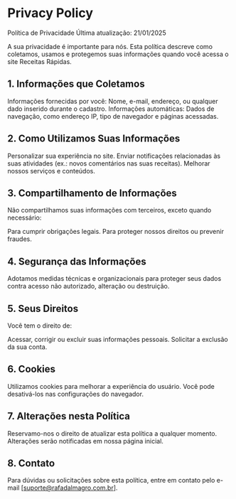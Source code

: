 # Privacy Policy
Política de Privacidade
Última atualização: 21/01/2025

A sua privacidade é importante para nós. Esta política descreve como coletamos, usamos e protegemos suas informações quando você acessa o site Receitas Rápidas.

## 1. Informações que Coletamos
Informações fornecidas por você: Nome, e-mail, endereço, ou qualquer dado inserido durante o cadastro.
Informações automáticas: Dados de navegação, como endereço IP, tipo de navegador e páginas acessadas.

## 2. Como Utilizamos Suas Informações
Personalizar sua experiência no site.
Enviar notificações relacionadas às suas atividades (ex.: novos comentários nas suas receitas).
Melhorar nossos serviços e conteúdos.

## 3. Compartilhamento de Informações
Não compartilhamos suas informações com terceiros, exceto quando necessário:

Para cumprir obrigações legais.
Para proteger nossos direitos ou prevenir fraudes.

## 4. Segurança das Informações
Adotamos medidas técnicas e organizacionais para proteger seus dados contra acesso não autorizado, alteração ou destruição.

## 5. Seus Direitos
Você tem o direito de:

Acessar, corrigir ou excluir suas informações pessoais.
Solicitar a exclusão da sua conta.

## 6. Cookies
Utilizamos cookies para melhorar a experiência do usuário. Você pode desativá-los nas configurações do navegador.

## 7. Alterações nesta Política
Reservamo-nos o direito de atualizar esta política a qualquer momento. Alterações serão notificadas em nossa página inicial.

## 8. Contato
Para dúvidas ou solicitações sobre esta política, entre em contato pelo e-mail [suporte@rafadalmagro.com.br].